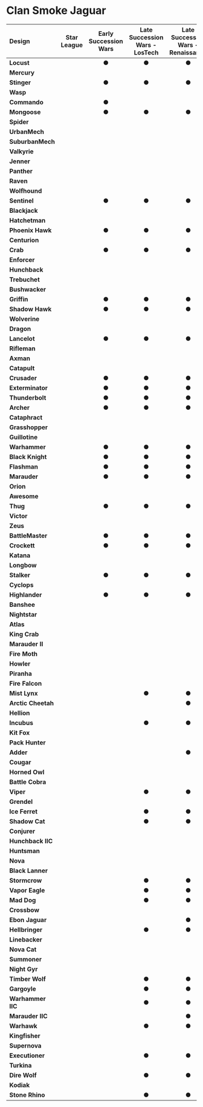 # Clan Smoke Jaguar

| Design | Star League | Early Succession Wars | Late Succession Wars - LosTech | Late Succession Wars - Renaissance | Clan Invasion | Civil War | Jihad | Early Republic | Late Republic | Dark Ages |
| :--- | :---: | :---: | :---: | :---: | :---: | :---: | :---: | :---: | :---: | :---: |
| **Locust** |     |  ●  |  ●  |  ●  |  ●  |     |     |     |     |     |
| **Mercury** |     |     |     |     |     |     |     |     |     |     |
| **Stinger** |     |  ●  |  ●  |  ●  |  ●  |     |     |     |     |     |
| **Wasp** |     |     |     |     |     |     |     |     |     |     |
| **Commando** |     |  ●  |     |     |     |     |     |     |     |     |
| **Mongoose** |     |  ●  |  ●  |  ●  |  ●  |     |     |     |     |     |
| **Spider** |     |     |     |     |     |     |     |     |     |     |
| **UrbanMech** |     |     |     |     |     |     |     |     |     |     |
| **SuburbanMech** |     |     |     |     |     |     |     |     |     |     |
| **Valkyrie** |     |     |     |     |     |     |     |     |     |     |
| **Jenner** |     |     |     |     |     |     |     |     |     |     |
| **Panther** |     |     |     |     |     |     |     |     |     |     |
| **Raven** |     |     |     |     |     |     |     |     |     |     |
| **Wolfhound** |     |     |     |     |     |     |     |     |     |     |
| **Sentinel** |     |  ●  |  ●  |  ●  |  ●  |     |     |     |     |     |
| **Blackjack** |     |     |     |     |     |     |     |     |     |     |
| **Hatchetman** |     |     |     |     |     |     |     |     |     |     |
| **Phoenix Hawk** |     |  ●  |  ●  |  ●  |  ●  |     |     |     |     |     |
| **Centurion** |     |     |     |     |     |     |     |     |     |     |
| **Crab** |     |  ●  |  ●  |  ●  |  ●  |     |     |     |     |     |
| **Enforcer** |     |     |     |     |     |     |     |     |     |     |
| **Hunchback** |     |     |     |     |     |     |     |     |     |     |
| **Trebuchet** |     |     |     |     |     |     |     |     |     |     |
| **Bushwacker** |     |     |     |     |     |     |     |     |     |     |
| **Griffin** |     |  ●  |  ●  |  ●  |  ●  |     |     |     |     |     |
| **Shadow Hawk** |     |  ●  |  ●  |  ●  |  ●  |     |     |     |     |     |
| **Wolverine** |     |     |     |     |     |     |     |     |     |     |
| **Dragon** |     |     |     |     |     |     |     |     |     |     |
| **Lancelot** |     |  ●  |  ●  |  ●  |  ●  |     |     |     |     |     |
| **Rifleman** |     |     |     |     |  ●  |     |     |     |     |     |
| **Axman** |     |     |     |     |     |     |     |     |     |     |
| **Catapult** |     |     |     |     |     |     |     |     |     |     |
| **Crusader** |     |  ●  |  ●  |  ●  |  ●  |     |     |     |     |     |
| **Exterminator** |     |  ●  |  ●  |  ●  |  ●  |     |     |     |     |     |
| **Thunderbolt** |     |  ●  |  ●  |  ●  |  ●  |     |     |     |     |     |
| **Archer** |     |  ●  |  ●  |  ●  |  ●  |     |     |     |     |     |
| **Cataphract** |     |     |     |     |     |     |     |     |     |     |
| **Grasshopper** |     |     |     |     |     |     |     |     |     |     |
| **Guillotine** |     |     |     |     |     |     |     |     |     |     |
| **Warhammer** |     |  ●  |  ●  |  ●  |  ●  |     |     |     |     |     |
| **Black Knight** |     |  ●  |  ●  |  ●  |  ●  |     |     |     |     |     |
| **Flashman** |     |  ●  |  ●  |  ●  |  ●  |     |     |     |     |     |
| **Marauder** |     |  ●  |  ●  |  ●  |  ●  |     |     |     |     |     |
| **Orion** |     |     |     |     |     |     |     |     |     |     |
| **Awesome** |     |     |     |     |     |     |     |     |     |     |
| **Thug** |     |  ●  |  ●  |  ●  |  ●  |     |     |     |     |     |
| **Victor** |     |     |     |     |     |     |     |     |     |     |
| **Zeus** |     |     |     |     |     |     |     |     |     |     |
| **BattleMaster** |     |  ●  |  ●  |  ●  |  ●  |     |     |     |     |     |
| **Crockett** |     |  ●  |  ●  |  ●  |  ●  |     |     |     |     |     |
| **Katana** |     |     |     |     |     |     |     |     |     |     |
| **Longbow** |     |     |     |     |     |     |     |     |     |     |
| **Stalker** |     |  ●  |  ●  |  ●  |  ●  |     |     |     |     |     |
| **Cyclops** |     |     |     |     |     |     |     |     |     |     |
| **Highlander** |     |  ●  |  ●  |  ●  |  ●  |     |     |     |     |     |
| **Banshee** |     |     |     |     |     |     |     |     |     |     |
| **Nightstar** |     |     |     |     |     |     |     |     |     |     |
| **Atlas** |     |     |     |     |  ●  |     |     |     |     |     |
| **King Crab** |     |     |     |     |     |     |     |     |     |     |
| **Marauder II** |     |     |     |     |     |     |     |     |     |     |
| **Fire Moth** |     |     |     |     |  ●  |     |     |     |     |     |
| **Howler** |     |     |     |     |     |     |     |     |     |     |
| **Piranha** |     |     |     |     |  ●  |     |     |     |     |     |
| **Fire Falcon** |     |     |     |     |     |     |     |     |     |     |
| **Mist Lynx** |     |     |  ●  |  ●  |  ●  |     |     |     |     |     |
| **Arctic Cheetah** |     |     |     |  ●  |  ●  |     |     |     |     |     |
| **Hellion** |     |     |     |     |     |     |     |     |     |     |
| **Incubus** |     |     |  ●  |  ●  |  ●  |     |     |     |     |     |
| **Kit Fox** |     |     |     |     |  ●  |     |     |     |     |     |
| **Pack Hunter** |     |     |     |     |     |     |     |     |     |     |
| **Adder** |     |     |     |  ●  |  ●  |     |     |     |     |     |
| **Cougar** |     |     |     |     |  ●  |     |     |     |     |     |
| **Horned Owl** |     |     |     |     |  ●  |     |     |     |     |     |
| **Battle Cobra** |     |     |     |     |     |     |     |     |     |     |
| **Viper** |     |     |  ●  |  ●  |  ●  |     |     |     |     |     |
| **Grendel** |     |     |     |     |  ●  |     |     |     |     |     |
| **Ice Ferret** |     |     |  ●  |  ●  |  ●  |     |     |     |     |     |
| **Shadow Cat** |     |     |  ●  |  ●  |  ●  |     |     |     |     |     |
| **Conjurer** |     |     |     |     |  ●  |     |     |     |     |     |
| **Hunchback IIC** |     |     |     |     |  ●  |     |     |     |     |     |
| **Huntsman** |     |     |     |     |     |     |     |     |     |     |
| **Nova** |     |     |     |     |  ●  |     |     |     |     |     |
| **Black Lanner** |     |     |     |     |     |     |     |     |     |     |
| **Stormcrow** |     |     |  ●  |  ●  |  ●  |     |     |     |     |     |
| **Vapor Eagle** |     |     |  ●  |  ●  |  ●  |     |     |     |     |     |
| **Mad Dog** |     |     |  ●  |  ●  |  ●  |     |     |     |     |     |
| **Crossbow** |     |     |     |     |  ●  |     |     |     |     |     |
| **Ebon Jaguar** |     |     |     |  ●  |  ●  |     |     |     |     |     |
| **Hellbringer** |     |     |  ●  |  ●  |  ●  |     |     |     |     |     |
| **Linebacker** |     |     |     |     |     |     |     |     |     |     |
| **Nova Cat** |     |     |     |     |  ●  |     |     |     |     |     |
| **Summoner** |     |     |     |     |  ●  |     |     |     |     |     |
| **Night Gyr** |     |     |     |     |  ●  |     |     |     |     |     |
| **Timber Wolf** |     |     |  ●  |  ●  |  ●  |     |     |     |     |     |
| **Gargoyle** |     |     |  ●  |  ●  |  ●  |     |     |     |     |     |
| **Warhammer IIC** |     |     |  ●  |  ●  |  ●  |     |     |     |     |     |
| **Marauder IIC** |     |     |     |  ●  |  ●  |     |     |     |     |     |
| **Warhawk** |     |     |  ●  |  ●  |  ●  |     |     |     |     |     |
| **Kingfisher** |     |     |     |     |  ●  |     |     |     |     |     |
| **Supernova** |     |     |     |     |  ●  |     |     |     |     |     |
| **Executioner** |     |     |  ●  |  ●  |  ●  |     |     |     |     |     |
| **Turkina** |     |     |     |     |  ●  |     |     |     |     |     |
| **Dire Wolf** |     |     |  ●  |  ●  |  ●  |     |     |     |     |     |
| **Kodiak** |     |     |     |     |  ●  |     |     |     |     |     |
| **Stone Rhino** |     |     |  ●  |  ●  |  ●  |     |     |     |     |     |

